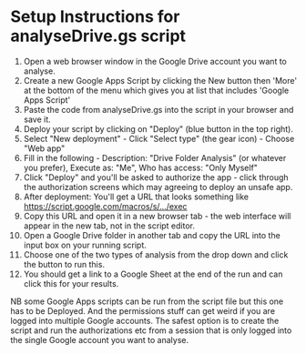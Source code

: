 # Setup Instructions for analyseDrive.gs script

1. Open a web browser window in the Google Drive account you want to analyse.
2. Create a new Google Apps Script by clicking the New button then 'More' at the bottom of the menu which gives you at list that includes 'Google Apps Script'
3. Paste the code from analyseDrive.gs into the script in your browser and save it.
4. Deploy your script by clicking on "Deploy" (blue button in the top right).
5. Select "New deployment" - Click "Select type" (the gear icon) - Choose "Web app"
6. Fill in the following - Description: "Drive Folder Analysis" (or whatever you prefer), Execute as: "Me", Who has access: "Only Myself"
7. Click "Deploy" and you'll be asked to authorize the app - click through the authorization screens which may agreeing to deploy an unsafe app.
8. After deployment: You'll get a URL that looks something like https://script.google.com/macros/s/.../exec
9. Copy this URL and open it in a new browser tab - the web interface will appear in the new tab, not in the script editor.
10. Open a Google Drive folder in another tab and copy the URL into the input box on your running script.
11. Choose one of the two types of analysis from the drop down and click the button to run this.
12. You should get a link to a Google Sheet at the end of the run and can click this for your results.

NB some Google Apps scripts can be run from the script file but this one has to be Deployed. And the permissions stuff can get weird if you are logged into multiple Google accounts. The safest option is to create the script and run the authorizations etc from a session that is only logged into the single Google account you want to analyse.
